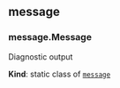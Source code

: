 <a name="module_message"></a>

## message
<a name="module_message.Message"></a>

### message.Message
Diagnostic output

**Kind**: static class of [<code>message</code>](#module_message)  

